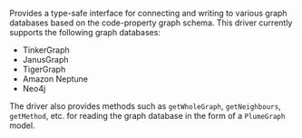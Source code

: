 Provides a type-safe interface for connecting and writing to various graph databases based on the code-property graph 
schema. This driver currently supports the following graph databases:

* TinkerGraph
* JanusGraph
* TigerGraph
* Amazon Neptune
* Neo4j

The driver also provides methods such as `getWholeGraph`, `getNeighbours`, `getMethod`, etc. for reading the graph
database in the form of a `PlumeGraph` model.